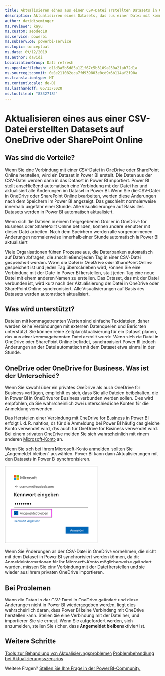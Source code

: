 ```yaml
---
title: Aktualisieren eines aus einer CSV-Datei erstellten Datasets in OneDrive
description: Aktualisieren eines Datasets, das aus einer Datei mit kommagetrennten Werten (CSV) auf OneDrive erstellt wurde
author: davidiseminger
ms.reviewer: kayu
ms.custom: seodec18
ms.service: powerbi
ms.subservice: powerbi-service
ms.topic: conceptual
ms.date: 09/12/2019
ms.author: davidi
LocalizationGroup: Data refresh
ms.openlocfilehash: d18d3a5b5d85a121f67c5b3109a150a21ab72d1a
ms.sourcegitcommit: 0e9e211082eca7fd939803e0cd9c6b114af2f90a
ms.translationtype: HT
ms.contentlocale: de-DE
ms.lasthandoff: 05/13/2020
ms.locfileid: "83327183"
---
```

# <a name="refresh-a-dataset-created-from-a-csv-file-on-onedrive-or-sharepoint-online"></a>Aktualisieren eines aus einer CSV-Datei erstellten Datasets auf OneDrive oder SharePoint Online
## <a name="what-are-the-advantages"></a>Was sind die Vorteile?
Wenn Sie eine Verbindung mit einer CSV-Datei in OneDrive oder SharePoint Online herstellen, wird ein Dataset in Power BI erstellt. Die Daten aus der CSV-Datei werden dann in das Dataset in Power BI importiert. Power BI stellt anschließend automatisch eine Verbindung mit der Datei her und aktualisiert alle Änderungen im Dataset in Power BI. Wenn Sie die CSV-Datei in OneDrive oder SharePoint Online bearbeiten, werden diese Änderungen nach dem Speichern im Power BI angezeigt. Das geschieht normalerweise innerhalb ungefähr einer Stunde. Alle Visualisierungen auf Basis des Datasets werden in Power BI automatisch aktualisiert.

Wenn sich die Dateien in einem freigegebenen Ordner in OneDrive for Business oder SharePoint Online befinden, können andere Benutzer mit dieser Datei arbeiten. Nach dem Speichern werden alle vorgenommenen Änderungen normalerweise innerhalb einer Stunde automatisch in Power BI aktualisiert.

Viele Organisationen führen Prozesse aus, die Datenbanken automatisch auf Daten abfragen, die anschließend jeden Tag in einer CSV-Datei gespeichert werden. Wenn die Datei in OneDrive oder SharePoint Online gespeichert ist und jeden Tag überschrieben wird, können Sie eine Verbindung mit der Datei in Power BI herstellen, statt jeden Tag eine neue Datei mit einem anderen Namen zu erstellen. Das Dataset, das mit der Datei verbunden ist, wird kurz nach der Aktualisierung der Datei in OneDrive oder SharePoint Online synchronisiert. Alle Visualisierungen auf Basis des Datasets werden automatisch aktualisiert.

## <a name="whats-supported"></a>Was wird unterstützt?
Dateien mit kommagetrennten Werten sind einfache Textdateien, daher werden keine Verbindungen mit externen Datenquellen und Berichten unterstützt. Sie können keine Zeitplanaktualisierung für ein Dataset planen, das aus einer kommagetrennten Datei erstellt wurde. Wenn sich die Datei in OneDrive oder SharePoint Online befindet, synchronisiert Power BI jedoch Änderungen an der Datei automatisch mit dem Dataset etwa einmal in der Stunde.

## <a name="onedrive-or-onedrive-for-business-whats-the-difference"></a>OneDrive oder OneDrive for Business. Was ist der Unterschied?
Wenn Sie sowohl über ein privates OneDrive als auch OneDrive for Business verfügen, empfiehlt es sich, dass Sie alle Dateien beibehalten, die in Power BI in OneDrive for Business verbunden werden sollen. Dies wird empfohlen, da Sie wahrscheinlich zwei unterschiedliche Konten für die Anmeldung verwenden.

Das Herstellen einer Verbindung mit OneDrive for Business in Power BI erfolgt i. d. R. nahtlos, da für die Anmeldung bei Power BI häufig das gleiche Konto verwendet wird, das auch für OneDrive for Business verwendet wird. Bei einem privaten OneDrive melden Sie sich wahrscheinlich mit einem anderen [Microsoft-Konto](https://account.microsoft.com) an.

Wenn Sie sich bei Ihrem Microsoft-Konto anmelden, sollten Sie „Angemeldet bleiben“ auswählen. Power BI kann dann Aktualisierungen mit den Datasets in Power BI synchronisieren.

![Beispiel für Anmeldung](media/refresh-csv-file-onedrive/refresh_signin_keepmesignedin.png)

Wenn Sie Änderungen an der CSV-Datei in OneDrive vornehmen, die nicht mit dem Dataset in Power BI synchronisiert werden können, da die Anmeldeinformationen für Ihr Microsoft-Konto möglicherweise geändert wurden, müssen Sie eine Verbindung mit der Datei herstellen und sie wieder aus Ihrem privaten OneDrive importieren.

## <a name="when-things-go-wrong"></a>Bei Problemen
Wenn die Daten in der CSV-Datei in OneDrive geändert und diese Änderungen nicht in Power BI wiedergegeben werden, liegt dies wahrscheinlich daran, dass Power BI keine Verbindung mit OneDrive herstellen kann. Stellen Sie eine Verbindung mit der Datei her, und importieren Sie sie erneut. Wenn Sie aufgefordert werden, sich anzumelden, stellen Sie sicher, dass **Angemeldet bleiben**aktiviert ist.

## <a name="next-steps"></a>Weitere Schritte
[Tools zur Behandlung von Aktualisierungsproblemen](service-gateway-onprem-tshoot.md)
[Problembehandlung bei Aktualisierungsszenarios](refresh-troubleshooting-refresh-scenarios.md)

Weitere Fragen? [Stellen Sie Ihre Frage in der Power BI-Community.](https://community.powerbi.com/)


